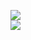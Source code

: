[![](https://img.shields.io/badge/Made%20With-Github%20Spray-lightgrey.svg?style=for-the-badge&logo=github)](https://github.com/Annihil/github-spray#1573)  
[![](https://i.imgur.com/2DrTn0Z.gif)](https://github.com/Annihil/github-spray)